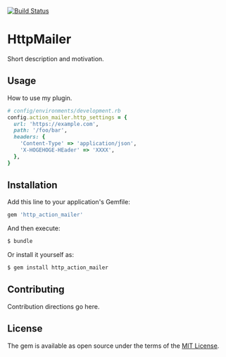 [![Build Status](https://travis-ci.org/tzmfreedom/http_action_mailer.svg?branch=master)](https://travis-ci.org/tzmfreedom/http_action_mailer)

# HttpMailer
Short description and motivation.

## Usage
How to use my plugin.

```ruby
# config/environments/development.rb
config.action_mailer.http_settings = {
  url: 'https://example.com',
  path: '/foo/bar',
  headers: {
    'Content-Type' => 'application/json',
    'X-HOGEHOGE-HEader' => 'XXXX',
  },
}
```

## Installation
Add this line to your application's Gemfile:

```ruby
gem 'http_action_mailer'
```

And then execute:
```bash
$ bundle
```

Or install it yourself as:
```bash
$ gem install http_action_mailer
```

## Contributing
Contribution directions go here.

## License
The gem is available as open source under the terms of the [MIT License](http://opensource.org/licenses/MIT).
